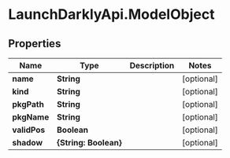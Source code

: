 # LaunchDarklyApi.ModelObject

## Properties

Name | Type | Description | Notes
------------ | ------------- | ------------- | -------------
**name** | **String** |  | [optional] 
**kind** | **String** |  | [optional] 
**pkgPath** | **String** |  | [optional] 
**pkgName** | **String** |  | [optional] 
**validPos** | **Boolean** |  | [optional] 
**shadow** | **{String: Boolean}** |  | [optional] 


